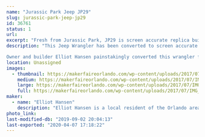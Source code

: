 ```yaml
---
name: "Jurassic Park Jeep JP29"
slug: jurassic-park-jeep-jp29
id: 36761
status: 1
url: 
excerpt: "Fresh from Jurassic Park, JP29 is screen accurate replica built by a local Jurassic Park fan and movie car aficionado. "
description: "This Jeep Wrangler has been converted to screen accurate Jurassic Park livery by and matches that of the JP29 seen in the original release of Jurassic Park. Some fans may notice in the latest Jurassic Park Movie that JP29 makes an appearance as well!

Owner and builder Elliot Hansen painstakingly converted this wrangler from stock configuration in the matter of months. With a refreshed interior, new top, correct wheels and even badging the jeep is ready to escort guests at Jurassic Park."
location: Unassigned
images:
  - thumbnail: https://makerfaireorlando.com/wp-content/uploads/2017/07/IMG_1259.jpg
    medium: https://makerfaireorlando.com/wp-content/uploads/2017/07/IMG_1259.jpg
    large: https://makerfaireorlando.com/wp-content/uploads/2017/07/IMG_1259.jpg
    full: https://makerfaireorlando.com/wp-content/uploads/2017/07/IMG_1259.jpg
maker:
  - name: "Elliot Hansen"
    description: "Elliot Hansen is a local resident of the Orlando area that has turned his Delores DMC-12 into his all time favorite movie car, Doc Brown's Time Machine. It features many screen accurate details, from the ever popular Flux Capacitor even down to the smallest of details that only a fan of back to the future would notice. He has spent a few years collecting the parts needed for the conversion and spent a few months finally putting it all together in 2016. "
photo_link: 
last-modified-db: "2019-09-02 20:04:13"
last-exported: "2020-04-07 17:18:22"
---
```

